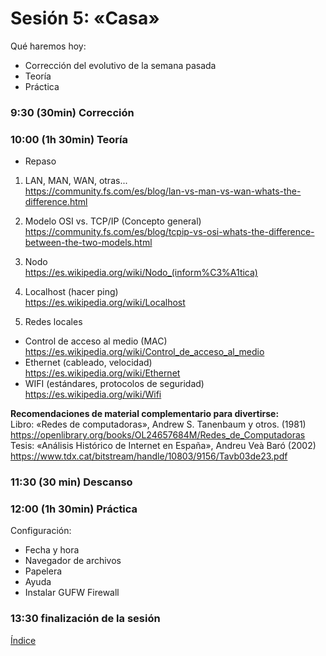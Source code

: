 # Sesión 5: «Casa»

Qué haremos hoy:
- Corrección del evolutivo de la semana pasada
- Teoría
- Práctica

### 9:30 (30min) Corrección

### 10:00 (1h 30min) Teoría 

- Repaso

1. LAN, MAN, WAN, otras...  
https://community.fs.com/es/blog/lan-vs-man-vs-wan-whats-the-difference.html  

2. Modelo OSI vs. TCP/IP (Concepto general)  
https://community.fs.com/es/blog/tcpip-vs-osi-whats-the-difference-between-the-two-models.html  

3. Nodo  
https://es.wikipedia.org/wiki/Nodo_(inform%C3%A1tica)  

4. Localhost (hacer ping)  
https://es.wikipedia.org/wiki/Localhost  

5. Redes locales  
- Control de acceso al medio (MAC)  
https://es.wikipedia.org/wiki/Control_de_acceso_al_medio  
- Ethernet (cableado, velocidad)  
https://es.wikipedia.org/wiki/Ethernet  
- WIFI (estándares, protocolos de seguridad)  
https://es.wikipedia.org/wiki/Wifi  

**Recomendaciones de material complementario para divertirse:**  
Libro: «Redes de computadoras», Andrew S. Tanenbaum y otros. (1981)  
https://openlibrary.org/books/OL24657684M/Redes_de_Computadoras  
Tesis: «Análisis Histórico de Internet en España», Andreu Veà Baró (2002)  
https://www.tdx.cat/bitstream/handle/10803/9156/Tavb03de23.pdf  

### 11:30 (30 min) Descanso

### 12:00 (1h 30min) Práctica

Configuración:
- Fecha y hora
- Navegador de archivos
- Papelera
- Ayuda
- Instalar GUFW Firewall

### 13:30 finalización de la sesión

[Índice](../README.md)
